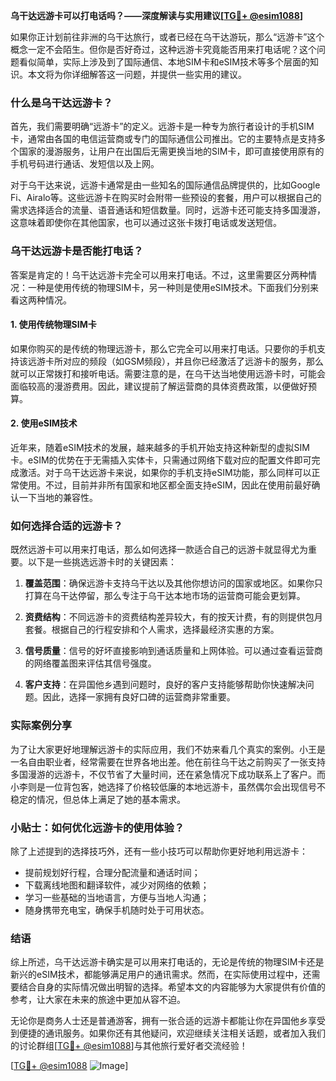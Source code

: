 **乌干达远游卡可以打电话吗？——深度解读与实用建议[[TG💪+ @esim1088](https://t.me/s/esim1088)]**

如果你正计划前往非洲的乌干达旅行，或者已经在乌干达游玩，那么“远游卡”这个概念一定不会陌生。但你是否好奇过，这种远游卡究竟能否用来打电话呢？这个问题看似简单，实际上涉及到了国际通信、本地SIM卡和eSIM技术等多个层面的知识。本文将为你详细解答这一问题，并提供一些实用的建议。

### 什么是乌干达远游卡？

首先，我们需要明确“远游卡”的定义。远游卡是一种专为旅行者设计的手机SIM卡，通常由各国的电信运营商或专门的国际通信公司推出。它的主要特点是支持多个国家的漫游服务，让用户在出国后无需更换当地的SIM卡，即可直接使用原有的手机号码进行通话、发短信以及上网。

对于乌干达来说，远游卡通常是由一些知名的国际通信品牌提供的，比如Google Fi、Airalo等。这些远游卡在购买时会附带一些预设的套餐，用户可以根据自己的需求选择适合的流量、语音通话和短信数量。同时，远游卡还可能支持多国漫游，这意味着即使你在其他国家，也可以通过这张卡拨打电话或发送短信。

### 乌干达远游卡是否能打电话？

答案是肯定的！乌干达远游卡完全可以用来打电话。不过，这里需要区分两种情况：一种是使用传统的物理SIM卡，另一种则是使用eSIM技术。下面我们分别来看这两种情况。

#### 1. 使用传统物理SIM卡

如果你购买的是传统的物理远游卡，那么它完全可以用来打电话。只要你的手机支持该远游卡所对应的频段（如GSM频段），并且你已经激活了远游卡的服务，那么就可以正常拨打和接听电话。需要注意的是，在乌干达当地使用远游卡时，可能会面临较高的漫游费用。因此，建议提前了解运营商的具体资费政策，以便做好预算。

#### 2. 使用eSIM技术

近年来，随着eSIM技术的发展，越来越多的手机开始支持这种新型的虚拟SIM卡。eSIM的优势在于无需插入实体卡，只需通过网络下载对应的配置文件即可完成激活。对于乌干达远游卡来说，如果你的手机支持eSIM功能，那么同样可以正常使用。不过，目前并非所有国家和地区都全面支持eSIM，因此在使用前最好确认一下当地的兼容性。

### 如何选择合适的远游卡？

既然远游卡可以用来打电话，那么如何选择一款适合自己的远游卡就显得尤为重要。以下是一些挑选远游卡时的关键因素：

1. **覆盖范围**：确保远游卡支持乌干达以及其他你想访问的国家或地区。如果你只打算在乌干达停留，那么专注于乌干达本地市场的运营商可能会更划算。
   
2. **资费结构**：不同远游卡的资费结构差异较大，有的按天计费，有的则提供包月套餐。根据自己的行程安排和个人需求，选择最经济实惠的方案。

3. **信号质量**：信号的好坏直接影响到通话质量和上网体验。可以通过查看运营商的网络覆盖图来评估其信号强度。

4. **客户支持**：在异国他乡遇到问题时，良好的客户支持能够帮助你快速解决问题。因此，选择一家拥有良好口碑的运营商非常重要。

### 实际案例分享

为了让大家更好地理解远游卡的实际应用，我们不妨来看几个真实的案例。小王是一名自由职业者，经常需要在世界各地出差。他在前往乌干达之前购买了一张支持多国漫游的远游卡，不仅节省了大量时间，还在紧急情况下成功联系上了客户。而小李则是一位背包客，她选择了价格较低廉的本地远游卡，虽然偶尔会出现信号不稳定的情况，但总体上满足了她的基本需求。

### 小贴士：如何优化远游卡的使用体验？

除了上述提到的选择技巧外，还有一些小技巧可以帮助你更好地利用远游卡：

- 提前规划好行程，合理分配流量和通话时间；
- 下载离线地图和翻译软件，减少对网络的依赖；
- 学习一些基础的当地语言，方便与当地人沟通；
- 随身携带充电宝，确保手机随时处于可用状态。

### 结语

综上所述，乌干达远游卡确实是可以用来打电话的，无论是传统的物理SIM卡还是新兴的eSIM技术，都能够满足用户的通讯需求。然而，在实际使用过程中，还需要结合自身的实际情况做出明智的选择。希望本文的内容能够为大家提供有价值的参考，让大家在未来的旅途中更加从容不迫。

无论你是商务人士还是普通游客，拥有一张合适的远游卡都能让你在异国他乡享受到便捷的通讯服务。如果你还有其他疑问，欢迎继续关注相关话题，或者加入我们的讨论群组[[TG💪+ @esim1088](https://t.me/s/esim1088)]与其他旅行爱好者交流经验！

[[TG💪+ @esim1088](https://t.me/s/esim1088) ![Image](https://i.postimg.cc/4NQfJmqS/Snipaste-2025-05-13-00-14-12.png)]